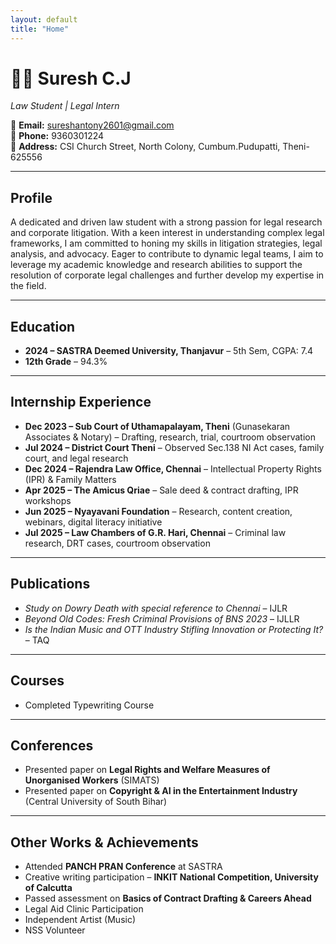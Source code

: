 ```yaml
---
layout: default
title: "Home"
---
```


# 👨‍⚖️ Suresh C.J
*Law Student | Legal Intern*

📧 **Email:** [sureshantony2601@gmail.com](mailto:sureshantony2601@gmail.com)  
📱 **Phone:** 9360301224  
📍 **Address:** CSI Church Street, North Colony, Cumbum.Pudupatti, Theni-625556  

---

## Profile
A dedicated and driven law student with a strong passion for legal research and corporate litigation. With a keen interest in understanding complex legal frameworks, I am committed to honing my skills in litigation strategies, legal analysis, and advocacy. Eager to contribute to dynamic legal teams, I aim to leverage my academic knowledge and research abilities to support the resolution of corporate legal challenges and further develop my expertise in the field.

---

## Education
- **2024 – SASTRA Deemed University, Thanjavur** – 5th Sem, CGPA: 7.4  
- **12th Grade** – 94.3%  

---

## Internship Experience
- **Dec 2023 – Sub Court of Uthamapalayam, Theni** (Gunasekaran Associates & Notary) – Drafting, research, trial, courtroom observation  
- **Jul 2024 – District Court Theni** – Observed Sec.138 NI Act cases, family court, and legal research  
- **Dec 2024 – Rajendra Law Office, Chennai** – Intellectual Property Rights (IPR) & Family Matters  
- **Apr 2025 – The Amicus Qriae** – Sale deed & contract drafting, IPR workshops  
- **Jun 2025 – Nyayavani Foundation** – Research, content creation, webinars, digital literacy initiative  
- **Jul 2025 – Law Chambers of G.R. Hari, Chennai** – Criminal law research, DRT cases, courtroom observation  

---

## Publications
- *Study on Dowry Death with special reference to Chennai* – IJLR  
- *Beyond Old Codes: Fresh Criminal Provisions of BNS 2023* – IJLLR  
- *Is the Indian Music and OTT Industry Stifling Innovation or Protecting It?* – TAQ  

---

## Courses
- Completed Typewriting Course  

---

## Conferences
- Presented paper on **Legal Rights and Welfare Measures of Unorganised Workers** (SIMATS)  
- Presented paper on **Copyright & AI in the Entertainment Industry** (Central University of South Bihar)  

---

## Other Works & Achievements
- Attended **PANCH PRAN Conference** at SASTRA  
- Creative writing participation – **INKIT National Competition, University of Calcutta**  
- Passed assessment on **Basics of Contract Drafting & Careers Ahead**  
- Legal Aid Clinic Participation  
- Independent Artist (Music)  
- NSS Volunteer  
